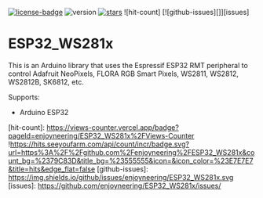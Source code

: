 [![license-badge][]][license] ![version] [![stars][]][stargazers] ![hit-count] [![github-issues][]][issues]

# ESP32_WS281x

This is an Arduino library that uses the Espressif ESP32 RMT peripheral to control Adafruit NeoPixels, FLORA RGB Smart Pixels, WS2811, WS2812, WS2812B, SK6812, etc.


Supports:
- Arduino ESP32

[license-badge]: https://img.shields.io/badge/License-GPLv3-blue.svg
[license]:       https://choosealicense.com/licenses/gpl-3.0/
[version]:       https://img.shields.io/badge/Version-1.0.0-green.svg
[stars]:         https://img.shields.io/github/stars/enjoyneering/ESP32_WS281x.svg
[stargazers]:    https://github.com/enjoyneering/ESP32_WS281x/stargazers
[hit-count]:     https://views-counter.vercel.app/badge?pageId=enjoyneering/ESP32_WS281x%2FViews-Counter  !https://hits.seeyoufarm.com/api/count/incr/badge.svg?url=https%3A%2F%2Fgithub.com%2Fenjoyneering%2FESP32_WS281x&count_bg=%2379C83D&title_bg=%23555555&icon=&icon_color=%23E7E7E7&title=hits&edge_flat=false
[github-issues]: https://img.shields.io/github/issues/enjoyneering/ESP32_WS281x.svg
[issues]:        https://github.com/enjoyneering/ESP32_WS281x/issues/
